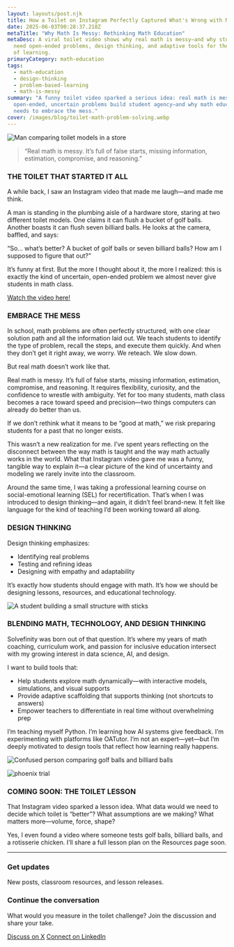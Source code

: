 ```yaml
---
layout: layouts/post.njk
title: How a Toilet on Instagram Perfectly Captured What's Wrong with Math Education
date: 2025-06-03T00:28:37.218Z
metaTitle: "Why Math Is Messy: Rethinking Math Education"
metaDesc: A viral toilet video shows why real math is messy—and why students
  need open-ended problems, design thinking, and adaptive tools for the future
  of learning.
primaryCategory: math-education
tags:
  - math-education
  - design-thinking
  - problem-based-learning
  - math-is-messy
summary: "A funny toilet video sparked a serious idea: real math is messy. Why
  open-ended, uncertain problems build student agency—and why math education
  needs to embrace the mess."
cover: /images/blog/toilet-math-problem-solving.webp
---
```

<div class="split">
  <div class="media">
    <img src="/images/blog/toilet-math-problem-solving.webp" alt="Man comparing toilet models in a store">
    <blockquote>
      “Real math is messy. It’s full of false starts, missing information, estimation,
      compromise, and reasoning.”
    </blockquote>
  </div>
  <div>
    <h3>THE TOILET THAT STARTED IT ALL</h3>
    <p>A while back, I saw an Instagram video that made me laugh—and made me think. </p>

<!--StartFragment-->

A man is standing in the plumbing aisle of a hardware store, staring at two different toilet models. One claims it can flush a bucket of golf balls. Another boasts it can flush seven billiard balls. He looks at the camera, baffled, and says:

“So… what’s better? A bucket of golf balls or seven billiard balls? How am I supposed to figure that out?”

It’s funny at first. But the more I thought about it, the more I realized: this is exactly the kind of uncertain, open-ended problem we almost never give students in math class.

<!--EndFragment-->

[﻿Watch the video here!](https://www.instagram.com/reel/C67b7TMolRJ/?utm_source=ig_embed&utm_campaign=loading)

  </div>
</div>

### EMBRACE THE MESS

In school, math problems are often perfectly structured, with one clear solution path and all the information laid out. We teach students to identify the type of problem, recall the steps, and execute them quickly. And when they don’t get it right away, we worry. We reteach. We slow down.

But real math doesn’t work like that.

Real math is messy. It’s full of false starts, missing information, estimation, compromise, and reasoning. It requires flexibility, curiosity, and the confidence to wrestle with ambiguity. Yet for too many students, math class becomes a race toward speed and precision—two things computers can already do better than us.

If we don’t rethink what it means to be “good at math,” we risk preparing students for a past that no longer exists.

This wasn’t a new realization for me. I’ve spent years reflecting on the disconnect between the way math is taught and the way math actually works in the world. What that Instagram video gave me was a funny, tangible way to explain it—a clear picture of the kind of uncertainty and modeling we rarely invite into the classroom.

Around the same time, I was taking a professional learning course on social-emotional learning (SEL) for recertification. That’s when I was introduced to design thinking—and again, it didn’t feel brand-new. It felt like language for the kind of teaching I’d been working toward all along.

<!-- DESIGN THINKING (image on the right) -->

<div class="split reverse">
  <div>
    <h3>DESIGN THINKING</h3>
    <p>Design thinking emphasizes:</p>
    <ul>
      <li>Identifying real problems</li>
      <li>Testing and refining ideas</li>
      <li>Designing with empathy and adaptability</li>
    </ul>
    <p>It’s exactly how students should engage with math. It’s how we should be designing lessons, resources, and educational technology.</p>
  </div>
  <div class="media">
    <img src="/images/blog/student-stem-design-768x768.webp" alt="A student building a small structure with sticks">
  </div>
</div>

### BLENDING MATH, TECHNOLOGY, AND DESIGN THINKING

Solvefinity was born out of that question. It’s where my years of math coaching, curriculum work, and passion for inclusive education intersect with my growing interest in data science, AI, and design.

I want to build tools that:

* Help students explore math dynamically—with interactive models, simulations, and visual supports  
* Provide adaptive scaffolding that supports thinking (not shortcuts to answers)  
* Empower teachers to differentiate in real time without overwhelming prep  

I’m teaching myself Python. I’m learning how AI systems give feedback. I’m experimenting with platforms like OATutor. I’m not an expert—yet—but I’m deeply motivated to design tools that reflect how learning really happens.

<!-- FINAL SECTION (image on the left) -->

<div class="split">
  <div class="media">
    <img src="/images/blog/toilet-lesson-768x512.webp" alt="Confused person comparing golf balls and billiard balls">

![phoenix trial](/images/blog/1backphoenixclose.png)


  </div>
  <div>
    <h3>COMING SOON: THE TOILET LESSON</h3>
    <p>That Instagram video sparked a lesson idea. What data would we need to decide which toilet is “better”? What assumptions are we making? What matters more—volume, force, shape?</p>
    <p>Yes, I even found a video where someone tests golf balls, billiard balls, and a rotisserie chicken. I’ll share a full lesson plan on the Resources page soon.</p>
  </div>
</div>

- - -

<!-- SUBSCRIBE (drop your MailerLite embed below) -->

<section class="subscribe pad-top-700 pad-bottom-700">
  <h3 class="u-underline">Get updates</h3>
  <p>New posts, classroom resources, and lesson releases.</p>

  <!-- Paste your MailerLite/ESP embed here -->

  <!-- Example placeholder: -->

  <div id="newsletter-embed">
<div class="ml-embedded" data-form="XYeqGG"></div>
  </div>
</section>

<!-- SOCIAL CTA -->

<section class="post-cta pad-top-700 pad-bottom-900">
  <h3 class="u-underline">Continue the conversation</h3>
  <p>What would you measure in the toilet challenge? Join the discussion and share your take.</p>
  <p>
    <a class="button" href="https://twitter.com/intent/tweet?text=Real%20math%20is%20messy.%20Here%E2%80%99s%20why…&url=https://solvefinity.com/posts/toilet-story/" target="_blank" rel="noopener">Discuss on X</a>
    <a class="button" href="https://www.linkedin.com/in/<your-handle>/" target="_blank" rel="noopener">Connect on LinkedIn</a>
  </p>
</section>